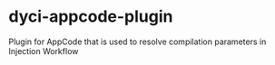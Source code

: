 # dyci-appcode-plugin
Plugin for AppCode that is used to resolve compilation parameters in Injection Workflow
